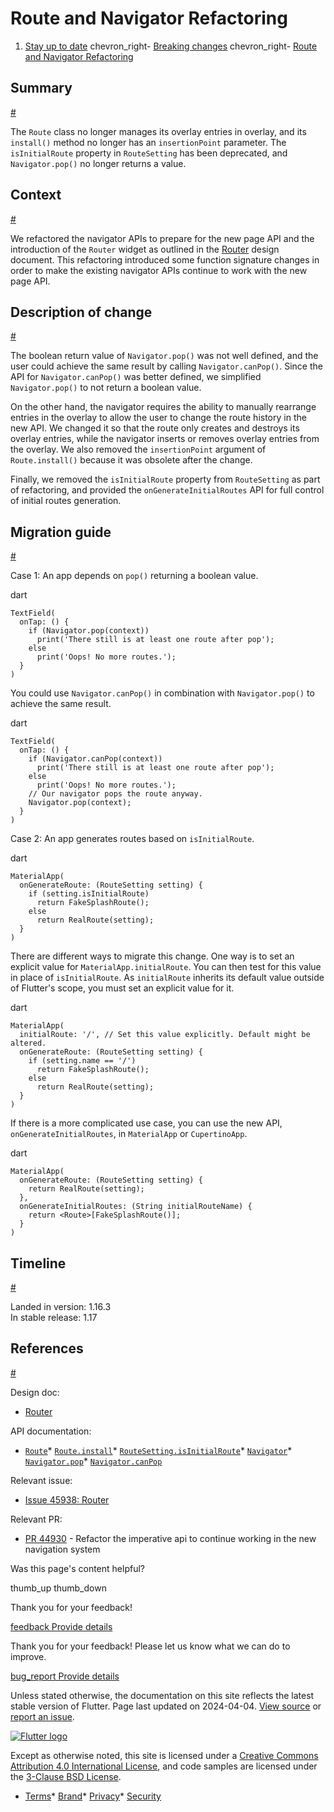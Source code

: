 Route and Navigator Refactoring
===============================

1. [Stay up to date](/release) chevron\_right- [Breaking changes](/release/breaking-changes) chevron\_right- [Route and Navigator Refactoring](/release/breaking-changes/route-navigator-refactoring)

Summary
-------

[#](#summary)

The `Route` class no longer manages its overlay entries in overlay, and its `install()` method no longer has an `insertionPoint` parameter. The `isInitialRoute` property in `RouteSetting` has been deprecated, and `Navigator.pop()` no longer returns a value.

Context
-------

[#](#context)

We refactored the navigator APIs to prepare for the new page API and the introduction of the `Router` widget as outlined in the [Router](/go/navigator-with-router) design document. This refactoring introduced some function signature changes in order to make the existing navigator APIs continue to work with the new page API.

Description of change
---------------------

[#](#description-of-change)

The boolean return value of `Navigator.pop()` was not well defined, and the user could achieve the same result by calling `Navigator.canPop()`. Since the API for `Navigator.canPop()` was better defined, we simplified `Navigator.pop()` to not return a boolean value.

On the other hand, the navigator requires the ability to manually rearrange entries in the overlay to allow the user to change the route history in the new API. We changed it so that the route only creates and destroys its overlay entries, while the navigator inserts or removes overlay entries from the overlay. We also removed the `insertionPoint` argument of `Route.install()` because it was obsolete after the change.

Finally, we removed the `isInitialRoute` property from `RouteSetting` as part of refactoring, and provided the `onGenerateInitialRoutes` API for full control of initial routes generation.

Migration guide
---------------

[#](#migration-guide)

Case 1: An app depends on `pop()` returning a boolean value.

dart

```
TextField(
  onTap: () {
    if (Navigator.pop(context))
      print('There still is at least one route after pop');
    else
      print('Oops! No more routes.');
  }
)
```

You could use `Navigator.canPop()` in combination with `Navigator.pop()` to achieve the same result.

dart

```
TextField(
  onTap: () {
    if (Navigator.canPop(context))
      print('There still is at least one route after pop');
    else
      print('Oops! No more routes.');
    // Our navigator pops the route anyway.
    Navigator.pop(context);
  }
)
```

Case 2: An app generates routes based on `isInitialRoute`.

dart

```
MaterialApp(
  onGenerateRoute: (RouteSetting setting) {
    if (setting.isInitialRoute)
      return FakeSplashRoute();
    else
      return RealRoute(setting);
  }
)
```

There are different ways to migrate this change. One way is to set an explicit value for `MaterialApp.initialRoute`. You can then test for this value in place of `isInitialRoute`. As `initialRoute` inherits its default value outside of Flutter's scope, you must set an explicit value for it.

dart

```
MaterialApp(
  initialRoute: '/', // Set this value explicitly. Default might be altered.
  onGenerateRoute: (RouteSetting setting) {
    if (setting.name == '/')
      return FakeSplashRoute();
    else
      return RealRoute(setting);
  }
)
```

If there is a more complicated use case, you can use the new API, `onGenerateInitialRoutes`, in `MaterialApp` or `CupertinoApp`.

dart

```
MaterialApp(
  onGenerateRoute: (RouteSetting setting) {
    return RealRoute(setting);
  },
  onGenerateInitialRoutes: (String initialRouteName) {
    return <Route>[FakeSplashRoute()];
  }
)
```

Timeline
--------

[#](#timeline)

Landed in version: 1.16.3  
 In stable release: 1.17

References
----------

[#](#references)

Design doc:

* [Router](/go/navigator-with-router)

API documentation:

* [`Route`](https://api.flutter.dev/flutter/widgets/Route-class.html)* [`Route.install`](https://api.flutter.dev/flutter/widgets/Route/install.html)* [`RouteSetting.isInitialRoute`](https://api.flutter.dev/flutter/widgets/RouteSettings/isInitialRoute.html)* [`Navigator`](https://api.flutter.dev/flutter/widgets/Navigator-class.html)* [`Navigator.pop`](https://api.flutter.dev/flutter/widgets/Navigator/pop.html)* [`Navigator.canPop`](https://api.flutter.dev/flutter/widgets/Navigator/canPop.html)

Relevant issue:

* [Issue 45938: Router](https://github.com/flutter/flutter/issues/45938)

Relevant PR:

* [PR 44930](https://github.com/flutter/flutter/pull/44930) - Refactor the imperative api to continue working in the new navigation system

Was this page's content helpful?

thumb\_up thumb\_down

Thank you for your feedback!

 [feedback Provide details](https://github.com/flutter/website/issues/new?template=1_page_issue.yml&&page-url=https://docs.flutter.dev/release/breaking-changes/route-navigator-refactoring/&page-source=https://github.com/flutter/website/tree/main/src/content/release/breaking-changes/route-navigator-refactoring.md)

Thank you for your feedback! Please let us know what we can do to improve.

 [bug\_report Provide details](https://github.com/flutter/website/issues/new?template=1_page_issue.yml&&page-url=https://docs.flutter.dev/release/breaking-changes/route-navigator-refactoring/&page-source=https://github.com/flutter/website/tree/main/src/content/release/breaking-changes/route-navigator-refactoring.md)

Unless stated otherwise, the documentation on this site reflects the latest stable version of Flutter. Page last updated on 2024-04-04. [View source](https://github.com/flutter/website/tree/main/src/content/release/breaking-changes/route-navigator-refactoring.md) or [report an issue](https://github.com/flutter/website/issues/new?template=1_page_issue.yml&&page-url=https://docs.flutter.dev/release/breaking-changes/route-navigator-refactoring/&page-source=https://github.com/flutter/website/tree/main/src/content/release/breaking-changes/route-navigator-refactoring.md "Report an issue with this page").

[![Flutter logo](/assets/images/branding/flutter/logo+text/horizontal/white.svg)](https://flutter.dev)

Except as otherwise noted, this site is licensed under a [Creative Commons Attribution 4.0 International License](https://creativecommons.org/licenses/by/4.0/), and code samples are licensed under the [3-Clause BSD License](https://opensource.org/licenses/BSD-3-Clause).

* [Terms](/tos "Terms of use")* [Brand](/brand "Brand usage guidelines")* [Privacy](https://policies.google.com/privacy "Privacy policy")* [Security](/security "Security philosophy and practices")

   